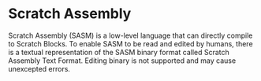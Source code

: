 # Scratch Assembly
Scratch Assembly (SASM) is a low-level language that can directly compile to Scratch Blocks. To enable SASM to be read and edited by humans, there is a textual representation of the SASM binary format called Scratch Assembly Text Format. Editing binary is not supported and may cause unexcepted errors.


